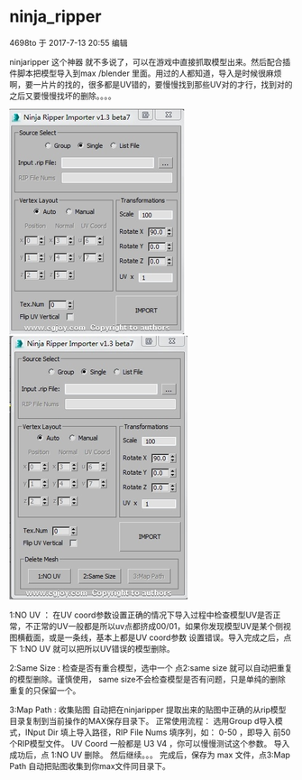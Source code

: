 # ninja_ripper


4698to 于 2017-7-13 20:55 编辑


ninjaripper 这个神器 就不多说了，可以在游戏中直接抓取模型出来。然后配合插件脚本把模型导入到max /blender 里面。用过的人都知道，导入是时候很麻烦啊，要一片片的找的，很多都是UV错的，要慢慢找到那些UV对的才行，找到对的之后又要慢慢找坏的删除。。。。

![image](https://github.com/4698to/ninja_ripper/blob/master/214007g98w8mmhc9m6w6r6.jpg)
![image](https://github.com/4698to/ninja_ripper/blob/master/214441dqiiaouzq496ovnn.jpg)

1:NO UV  ：
      在UV coord参数设置正确的情况下导入过程中检查模型UV是否正常，不正常的UV一般都是所以uv点都挤成00/01，如果你发现模型UV是某个侧视图横截面，或是一条线，基本上都是UV coord参数 设置错误。导入完成之后，点下 1:NO UV 就可以把所以UV错误的模型删除。

2:Same Size :
      检查是否有重合模型，选中一个 点2:same size 就可以自动把重复的模型删除。谨慎使用， same size不会检查模型是否有问题，只是单纯的删除重复的只保留一个。

3:Map Path :      收集贴图
      自动把在ninjaripper 提取出来的贴图中正确的从rip模型目录复制到当前操作的MAX保存目录下。
正常使用流程：
      选用Group d导入模式，INput Dir 填上导入路径，RIP File Nums 填序列，如： 0-50  ，即导入 前50个RIP模型文件。
      UV Coord 一般都是 U3 V4 ，你可以慢慢测试这个参数。
      导入成功后，点 1:NO UV 删除。
      然后继续。。。
      完成后，保存为 max 文件，点3:Map Path  自动把贴图收集到你max文件同目录下。
